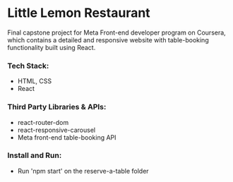 # Little Lemon Restaurant

Final capstone project for Meta Front-end developer program on Coursera, which contains a detailed and responsive website with table-booking functionality built using React.

### Tech Stack:

- HTML, CSS
- React

### Third Party Libraries & APIs:

- react-router-dom
- react-responsive-carousel
- Meta front-end table-booking API

### Install and Run:

- Run 'npm start' on the reserve-a-table folder
